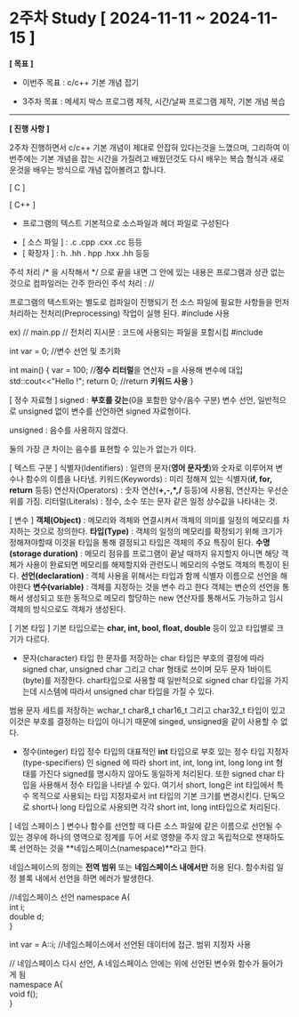 # 2주차 Study [ 2024-11-11 ~ 2024-11-15 ]

**[ 목표 ]**
- 이번주 목표 : c/c++ 기본 개념 잡기

- 3주차 목표 : 메세지 박스 프로그램 제작, 시간/날짜 프로그램 제작, 기본 개념 복습

-----

**[ 진행 사항 ]**

2주차 진행하면서 c/c++ 기본 개념이 제대로 안잡혀 있다는것을 느꼈으며, 그리하여 이번주에는 기본 개념을 잡는 시간을 가질려고 배웠던것도 다시 배우는 복습 형식과 새로운것을 배우는 방식으로 개념 잡아볼려고 합니다.

[ C ]


[ C++ ]

* 프로그램의 텍스트 기본적으로 소스파일과 헤더 파일로 구성된다
- [ 소스 파일 ] : .c .cpp .cxx .cc 등등
- [ 확장자 ] : h. .hh . hpp .hxx .hh 등등

주석 처리
/* 을 시작해서 */ 으로 끝을 내면 그 안에 있는 내용은 프로그램과 상관 없는것으로 컴파일러는 간주
한라인 주석 처리 : //

프로그램의 텍스트와는 별도로 컴파일이 진행되기 전 소스 파일에 필요한 사항들을 먼저 처리하는 전처리(Preprocessing) 작업이 실행 된다. #include 사용

ex)
// main.pp
// 전처리 지시문 : 코드에 사용되는 파일을 포함시킴
#include <iostream>

int var = 0; //변수 선언 및 초기화

int main()
{
  var = 100; //**정수 리터럴**을 연산자 =을 사용해 변수에 대입
  std::cout<<"Hello !";
  return 0; //return **키워드 사용**
}

[ 정수 자료형 ]
signed : **부호를 갖는**(0을 포함한 양수/음수 구분) 변수 선언, 일반적으로 unsigned 없이 변수를 선언하면 signed 자료형이다.

unsigned : 음수를 사용하지 않겠다.

둘의 가장 큰 차이는 음수를 표현할 수 있는가 없는가 이다. 

[ 텍스트 구분 ]
식별자(Identifiers) : 일련의 문자(**영어 문자셋**)와 숫자로 이루어져 변수나 함수의 이름을 나타냄.
키워드(Keywords) : 미리 정해져 있는 식별자(**if, for, return** 등등)
연산자(Operators) : 숫자 연산(**+,-,*,/** 등등)에 사용됨, 연산자는 우선순위를 가짐.
리터럴(Literals) : 정수, 소수 또는 문자 같은 일정 상수값을 나타내는 것.

[ 변수 ]
**객체(Object)** : 메모리와 격체와 연결시켜서 객체의 의미를 일정의 메모리를 차지하는 것으로 정의한다.
**타입(Type)** : 객체의 일정의 메모리를 확정되기 위해 크기가 정해져야할때 이것을 타입을 통해 결정되고 타입은 객체의 주요 특징이 된다.
**수명(storage duration)** : 메모리 점유를 프로그램이 끝날 때까지 유지할지 아니면 해당 객체가 사용이 완료되면 메모리를 해제할지와 관련도니 메모리의 수명도 객체의 특징이 된다.
**선언(declaration)** : 객체 사용을 위해서는 타입과 함께 식별자 이름으로 선언을 해야한다
**변수(variable)** : 객체를 지정하는 것을 변수 라고 한다 객체는 변순의 선언을 통해서 생성되고 또한 동적으로 메모리 할당하는 new 연산자를 통해서도 가능하고 임시 객체의 방식으로도 객체가 생성된다.

[ 기본 타입 ]
기본 타입으로는 **char, int, bool, float, double** 등이 있고 타입별로 크기가 다르다.

* 문자(character) 타입
한 문자를 저장하는 char 타입은 부호의 결정에 따라 signed char, unsigned char 그리고 char 형태로 쓰이며 모두 문자 1바이트(byte)를 저장한다. char타입으로 사용할 때 일반적으로 signed char 타입을 가지는데 시스템에 따라서 unsigned char 타입을 가질 수 있다.

범용 문자 세트를 저장하는 wchar_t char8_t char16_t 그리고 char32_t 타입이 있고 이것은 부호를 결정하는 타입이 아니기 때문에 singed, unsigned을 같이 사용할 수 없다.

* 정수(integer) 타입
정수 타입의 대표적인 **int** 타입으로 부호 있는 정수 타입 지정자(type-specifiers) 인 signed 에 따라 short int, int, long int, long long int 형태를 가진다 signed를 명시하지 않아도 동일하게 처리된다. 또한 signed char 타입을 사용해서 정수 타입을 나타낼 수 있다. 여기서 short, long은 int 타입에서 특수 목적으로 사용되는 타입 지정자로서 int 타입의 기본 크기를 변경시킨다. 단독으로 short나 long 타입으로 사용되면 각각 short int, long int타입으로 처리된다.

[ 네임 스페이스 ]
변수나 함수를 선언할 때 다른 소스 파일에 같은 이름으로 선언될 수 있는 경우에 하나의 영역으로 정계를 두어 서로 영향을 주지 않고 독립적으로 잰재하도록 선언하는 것을 **네임스페이스(namespace)**라고 한다.

네임스페이스의 정의는 **전역 범위** 또는 **네임스페이스 내에서만** 허용 된다. 함수처럼 일정 블록 내에서 선언을 하면 에러가 발생한다.

//네임스페이스 선언
namespace A{<br>
  int i;<br>
  double d;<br>
}

int var = A::i; //네임스페이스에서 선언된 데이터에 접근. 범위 지정자 사용

// 네임스페이스 다시 선언, A 네임스페이스 안에는 위에 선언된 변수와 함수가 들어가게 됨<br>
namespace A{<br>
  void f();<br>
}


